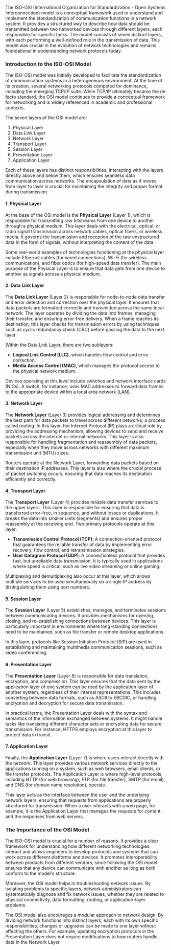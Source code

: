 The ISO-OSI (International Organization for Standardization - Open Systems Interconnection) model is a conceptual framework used to understand and implement the standardization of communication functions in a network system. It provides a structured way to describe how data should be transmitted between two networked devices through different layers, each responsible for specific tasks. The model consists of seven distinct layers, with each performing a well-defined role in the transmission of data. This model was crucial in the evolution of network technologies and remains foundational in understanding network protocols today.
### Introduction to the ISO-OSI Model

The ISO-OSI model was initially developed to facilitate the standardization of communication systems in a heterogeneous environment. At the time of its creation, several networking protocols competed for dominance, including the emerging TCP/IP suite. While TCP/IP ultimately became the de facto standard, the OSI model continues to provide a conceptual framework for networking and is widely referenced in academic and professional contexts.

The seven layers of the OSI model are:

1. Physical Layer
2. Data Link Layer
3. Network Layer
4. Transport Layer
5. Session Layer
6. Presentation Layer
7. Application Layer

Each of these layers has distinct responsibilities, interacting with the layers directly above and below them, which ensures seamless data communication across networks. The encapsulation of data as it moves from layer to layer is crucial for maintaining the integrity and proper format during transmission.

#### 1. Physical Layer

At the base of the OSI model is the **Physical Layer** (Layer 1), which is responsible for transmitting raw bitstreams from one device to another through a physical medium. This layer deals with the electrical, optical, or radio signal transmission across network cables, optical fibers, or wireless media. It governs the transmission and reception of the raw unstructured data in the form of signals, without interpreting the content of the data.

Some real-world examples of technologies functioning at the physical layer include Ethernet cables (for wired connections), Wi-Fi (for wireless communication), and fiber optics (for high-speed data transfer). The main purpose of the Physical Layer is to ensure that data gets from one device to another as signals across a physical medium​​.

#### 2. Data Link Layer

The **Data Link Layer** (Layer 2) is responsible for node-to-node data transfer and error detection and correction over the physical layer. It ensures that data packets are formatted correctly and transmitted across the same local network. The layer operates by dividing the data into frames, managing their transfer, and ensuring error-free delivery. When a frame reaches its destination, this layer checks for transmission errors by using techniques such as cyclic redundancy check (CRC) before passing the data to the next layer.

Within the Data Link Layer, there are two sublayers:

- **Logical Link Control (LLC)**, which handles flow control and error correction.
- **Media Access Control (MAC)**, which manages the protocol access to the physical network medium.

Devices operating at this level include switches and network interface cards (NICs). A switch, for instance, uses MAC addresses to forward data frames to the appropriate device within a local area network (LAN)​.

#### 3. Network Layer

The **Network Layer** (Layer 3) provides logical addressing and determines the best path for data packets to travel across different networks, a process called routing. In this layer, the Internet Protocol (IP) plays a critical role by providing the addressing mechanism, allowing devices to send and receive packets across the internet or internal networks. This layer is also responsible for handling fragmentation and reassembly of data packets, especially when they move across networks with different maximum transmission unit (MTU) sizes.

Routers operate at the Network Layer, forwarding data packets based on their destination IP addresses. This layer is also where the crucial process of packet switching occurs, ensuring that data reaches its destination efficiently and correctly​​.

#### 4. Transport Layer

The **Transport Layer** (Layer 4) provides reliable data transfer services to the upper layers. This layer is responsible for ensuring that data is transferred error-free, in sequence, and without losses or duplications. It breaks the data into smaller units (segments) and ensures proper reassembly at the receiving end. Two primary protocols operate at this layer:

- **Transmission Control Protocol (TCP)**: A connection-oriented protocol that guarantees the reliable transfer of data by implementing error recovery, flow control, and retransmission strategies.
- **User Datagram Protocol (UDP)**: A connectionless protocol that provides fast, but unreliable data transmission. It is typically used in applications where speed is critical, such as live video streaming or online gaming.

Multiplexing and demultiplexing also occur at this layer, which allows multiple services to be used simultaneously on a single IP address by distinguishing them using port numbers​​.

#### 5. Session Layer

The **Session Layer** (Layer 5) establishes, manages, and terminates sessions between communicating devices. It provides mechanisms for opening, closing, and re-establishing connections between devices. This layer is particularly important in environments where long-standing connections need to be maintained, such as file transfer or remote desktop applications.

In this layer, protocols like Session Initiation Protocol (SIP) are used in establishing and maintaining multimedia communication sessions, such as video conferencing​.

#### 6. Presentation Layer

The **Presentation Layer** (Layer 6) is responsible for data translation, encryption, and compression. This layer ensures that the data sent by the application layer of one system can be read by the application layer of another system, regardless of their internal representations. This includes converting between data formats, such as ASCII to EBCDIC, or handling encryption and decryption for secure data transmission.

In practical terms, the Presentation Layer deals with the syntax and semantics of the information exchanged between systems. It might handle tasks like translating different character sets or encrypting data for secure transmission. For instance, HTTPS employs encryption at this layer to protect data in transit​​.

#### 7. Application Layer

Finally, the **Application Layer** (Layer 7) is where users interact directly with the network. This layer provides various network services directly to the applications running on a system, such as web browsers, email clients, or file transfer protocols. The Application Layer is where high-level protocols, including HTTP (for web browsing), FTP (for file transfer), SMTP (for email), and DNS (for domain name resolution), operate.

This layer acts as the interface between the user and the underlying network layers, ensuring that requests from applications are properly structured for transmission. When a user interacts with a web page, for example, it is the Application Layer that manages the requests for content and the responses from web servers​​.

### The Importance of the OSI Model

The ISO-OSI model is crucial for a number of reasons. It provides a clear framework for understanding how different networking technologies interact and allows engineers to develop protocols and systems that can work across different platforms and devices. It promotes interoperability between products from different vendors, since following the OSI model ensures that any device can communicate with another as long as both conform to the model's structure.

Moreover, the OSI model helps in troubleshooting network issues. By isolating problems to specific layers, network administrators can systematically diagnose and fix network issues, whether they are related to physical connectivity, data formatting, routing, or application-layer problems.

The OSI model also encourages a modular approach to network design. By dividing network functions into distinct layers, each with its own specific responsibilities, changes or upgrades can be made to one layer without affecting the others. For example, updating encryption protocols in the Presentation Layer does not require modifications to how routers handle data in the Network Layer.